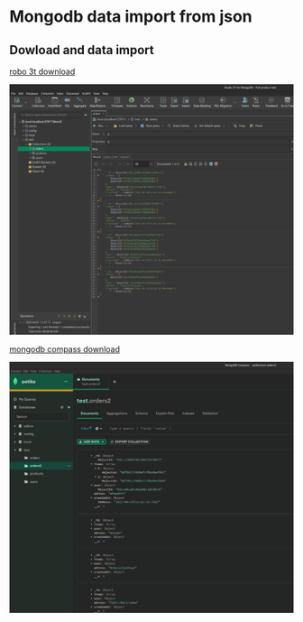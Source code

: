 # Mongodb data import from json

## Dowload and data import

[robo 3t download](https://studio3t.com/download-studio3t-free)

![robo 3t import json](img/robo3t-import-json.png)

[mongodb compass download](https://www.mongodb.com/try/download/compass)

![mongodb compass import json](img/compass-import-json.png)
